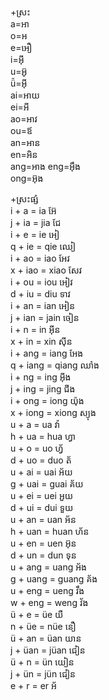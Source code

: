 +ស្រះ\
a=អា\
o=អ\
e=អឿ\
i=អ៊ី\
u=អ៊ូ\
ǚ=អ៊ី\
ai=អាយ\
ei=អី\
ao=អាវ\
ou=ឪ\
an=អាន\
en=អិន\
ang=អាង
eng=អ៊ឹង\
ong=អ៊ុង


+ស្រះផ្សំ\
i + a 	= ia អ៊ែ\
j + ia 	= jia ជែ\
i + e 	= ie អៀ\
q + ie 	= qie ឈៀ\
i + ao 	= iao អែវ\
x + iao 	= xiao សែវ\
i + ou 	= iou អៀវ\
d + iu 	= diu ទាវ\
i + an 	= ian អៀន\
j + ian 	= jain ចៀន\
i + n 	= in អ៊ីន\
x + in 	= xin ស៊ីន\
i + ang 	= iang អែង\
q + iang 	= qiang ឈាំង\
i + ng 	= ing អ៊ីង\
j + ing 	= jing ជីង\
i + ong 	= iong យ៉ុង\
x + iong 	= xiong ស្យុង\
u + a 	= ua វ៉ា\
h + ua 	= hua ហ្វា\
u + o 	= uo ហ្វ័\
d + uo 	= duo ត័\
u + ai 	= uai អ័យ\
g + uai 	= guai គ័យ\
u + ei 	= uei អួយ\
d + ui 	= dui ទួយ\
u + an 	= uan អ័ន\
h + uan 	= huan ហ័ន\
u + en 	= uen អ៊ុន\
d + un 	= dun ទុន\
u + ang 	= uang អ័ង\
g + uang 	= guang គ័ង\
u + eng 	= ueng វឹង\
w + eng 	= weng វ័ង\
ü + e 	= üe យឺ\
n + üe 	= nüe នឿ\
ü + an 	= üan យាន\
j + üan 	= jüan ជៀន\
ü + n 	= ün យៀន\
j + ün 	= jün ជៀន\
e + r 	= er អ័
